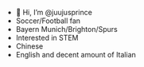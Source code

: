 - 👋 Hi, I’m @juujusprince
- Soccer/Football fan
- Bayern Munich/Brighton/Spurs
- Interested in STEM
- Chinese
- English and decent amount of Italian
<!---
juujusprince/juujusprince is a ✨ special ✨ repository because its `README.md` (this file) appears on your GitHub profile.
You can click the Preview link to take a look at your changes.
--->
